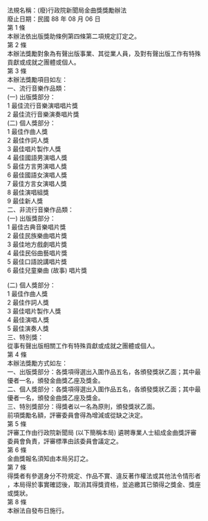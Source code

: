 法規名稱：(廢)行政院新聞局金曲獎獎勵辦法  
廢止日期：民國 88 年 08 月 06 日  
第 1 條  
本辦法依出版獎助條例第四條第二項規定訂定之。  
第 2 條  
本辦法獎勵對象為有聲出版事業、其從業人員，及對有聲出版工作有特殊  
貢獻或成就之團體或個人。  
第 3 條  
本辦法獎勵項目如左：  
一、流行音樂作品類：  
(一) 出版獎部分：  
1 最佳流行音樂演唱唱片獎  
2 最佳流行音樂演奏唱片獎  
(二) 個人獎部分：  
1 最佳作曲人獎  
2 最佳作詞人獎  
3 最佳唱片製作人獎  
4 最佳國語男演唱人獎  
5 最佳方言男演唱人獎  
6 最佳國語女演唱人獎  
7 最佳方言女演唱人獎  
8 最佳演唱組獎  
9 最佳新人獎  
二、非流行音樂作品類：  
(一) 出版獎部分：  
1 最佳古典音樂唱片獎  
2 最佳民族樂曲唱片獎  
3 最佳地方戲劇唱片獎  
4 最佳民俗曲藝唱片獎  
5 最佳口語說講唱片獎  
6 最佳兒童樂曲 (故事) 唱片獎  


(二) 個人獎部分：  
1 最佳作曲人獎  
2 最佳作詞人獎  
3 最佳唱片製作人獎  
4 最佳演唱人獎  
5 最佳演奏人獎  
三、特別獎：  
從事有聲出版相關工作有特殊貢獻或成就之團體或個人。  
第 4 條  
本辦法獎勵方式如左：  
一、出版獎部分：各獎項得選出入圍作品五名，各頒發獎狀乙面；其中最  
優者一名，頒發金曲獎乙座及獎金。  
二、個人獎部分：各獎項得選出入圍作品五名，各頒發獎狀乙面；其中最  
優者一名，頒發金曲獎乙座及獎金。  
三、特別獎部分：得獎者以一名為原則，頒發獎狀乙面。  
前項獎勵名額，評審委員會得為增減或從缺之決定。  
第 5 條  
評審工作由行政院新聞局 (以下簡稱本局) 遴聘專業人士組成金曲獎評審  
委員會負責，評審標準由該委員會議定之。  
第 6 條  
金曲獎報名須知由本局另訂之。  
第 7 條  
得獎者有參選身分不符規定、作品不實、違反著作權法或其他法令情形者  
，本局得於事實確認後，取消其得獎資格，並追繳其已領得之獎金、獎座  
或獎狀。  
第 8 條  
本辦法自發布日施行。  


